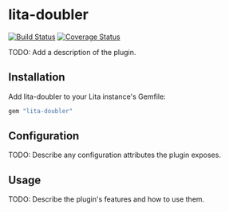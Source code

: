 # lita-doubler

[![Build Status](https://travis-ci.org/livorish/lita-doubler.png?branch=master)](https://travis-ci.org/livorish/lita-doubler)
[![Coverage Status](https://coveralls.io/repos/livorish/lita-doubler/badge.png)](https://coveralls.io/r/livorish/lita-doubler)

TODO: Add a description of the plugin.

## Installation

Add lita-doubler to your Lita instance's Gemfile:

``` ruby
gem "lita-doubler"
```

## Configuration

TODO: Describe any configuration attributes the plugin exposes.

## Usage

TODO: Describe the plugin's features and how to use them.
